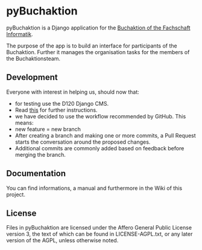 # pyBuchaktion #

pyBuchaktion is a Django application for the [Buchaktion of the Fachschaft Informatik](https://www.d120.de/de/studierende/buchaktion/).

The purpose of the app is to build an interface for participants of the Buchaktion. Further it manages the organisation tasks for the members of the Buchaktionsteam.

Development
----
Everyone with interest in helping us, should now that:
* for testing use the D120 Django CMS. 
 * Read [this](https://github.com/d120/pyBuchaktion/wiki/Testing-with-D120-Django-CMS) for further instructions.
* we have decided to use the workflow recommended by GitHub. This means:
 * new feature = new branch
 * After creating a branch and making one or more commits, a Pull Request starts the conversation around the proposed changes.
 * Additional commits are commonly added based on feedback before merging the branch.

Documentation
----
You can find informations, a manual and furthermore in the Wiki of this project. 

License
----
Files in pyBuchaktion are licensed under the Affero General Public License version 3, the text of which can be found in LICENSE-AGPL.txt,
or any later version of the AGPL, unless otherwise noted.
